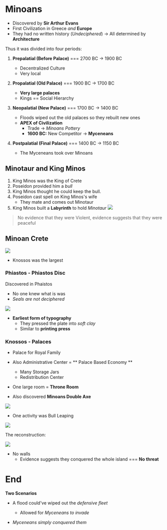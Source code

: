 # Minoans

-   Discovered by **Sir Arthur Evans**
-   First Civilization in Greece _and_ **Europe**
-   They had no written history (_Undeciphered_) -> All determined by **Architecture**

Thus it was divided into four periods:

1. **Prepalatial (Before Palace)** === 2700 BC -> 1900 BC

    - Decentralized Culture
    - Very local

2. **Propalatial (Old Palace)** === 1900 BC -> 1700 BC

    - **Very large palaces**
    - Kings == Social Hierarchy

3. **Neopalatial (New Palace)** === 1700 BC -> 1400 BC

    - Floods wiped out the old palaces so they rebuilt new ones
    - **APEX of Civilization**
        - Trade -> _Minoans Pottery_
        - **1600 BC:** New Competitor -> **Myceneans**

4. **Postpalatial (Final Palace)** === 1400 BC -> 1150 BC
    - The Myceneans took over Minoans

## Minotaur and King Minos

1. King Minos was the King of Crete
2. Poseidon provided him a _bull_
3. King Minos thought he could keep the bull.
4. Poseidon cast spell on King Minos's wife
    - They mate and comes out Minotaur
5. King Minos built a **Labyrinth** to hold _Minotaur_
   ![](https://www.researchgate.net/profile/Alexandrino_Goncalves/publication/295873913/figure/fig4/AS:616383431839756@1523968670248/A-Conimbriga-mosaic-representing-the-Labyrinth-of-Crete-with-the-Minotaur.png)

> No evidence that they were Violent, evidence suggests that they were peaceful

## Minoan Crete

![](https://upload.wikimedia.org/wikipedia/commons/thumb/f/ff/Map_Minoan_Crete-en.svg/1920px-Map_Minoan_Crete-en.svg.png)

-   Knossos was the largest

### Phiastos - Phiastos Disc

Discovered in Phaistos

-   No one knew what is was
-   _Seals are not deciphered_

![](https://araenil.files.wordpress.com/2011/06/phaistosdisklarge.jpg)

-   **Earliest form of typography**
    -   They pressed the plate into _soft clay_
    -   Similar to **printing press**

### Knossos - Palaces

-   Palace for Royal Family
-   Also Administrative Center = ** Palace Based Economy **

    -   Many Storage Jars
    -   Redistribution Center

-   One large room = **Throne Room**
-   Also discovered **Minoans Double Axe**

![](https://upload.wikimedia.org/wikipedia/commons/thumb/c/c0/AMI_-_Goldene_Doppelaxt.jpg/1280px-AMI_-_Goldene_Doppelaxt.jpg)

-   One activity was Bull Leaping

![](http://www.heraklion-airport-carhire.com/wp-content/uploads/2009/05/crete-fresco-bull-leaping-1024x573.jpg)

The reconstruction:

![](https://upload.wikimedia.org/wikipedia/commons/d/d5/Reconstruccio_Knossos.jpg)

-   No walls
    -   Evidence suggests they conquered the whole island === **No threat**

# End

**Two Scenarios**

-   A flood could've wiped out the _defensive fleet_

    -   Allowed for _Myceneans to invade_

-   _Myceneans simply conquered them_
